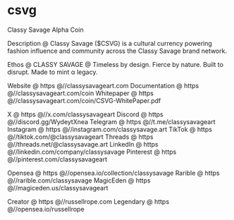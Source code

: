 # csvg
Classy Savage Alpha Coin

Description @ Classy Savage ($CSVG) is a cultural currency powering fashion influence and community across the Classy Savage brand network.

Ethos @ CLASSY SAVAGE @ Timeless by design. Fierce by nature. Built to disrupt. Made to mint α legacy.

Website @ https @//classysavageart.com
Documentation @ https @//classysavageart.com/coin
Whitepaper @ https @//classysavageart.com/coin/CSVG-WhitePaper.pdf

X @ https @//x.com/classysavageart
Discord @ https @//discord.gg/WydeytXnea
Telegram @ https @//t.me/classysavageart
Instagram @ https @//instagram.com/classysavage.art
TikTok @ https @//tiktok.com/@classysavageart
Threads @ https @//threads.net/@classysavage.art
LinkedIn @ https @//linkedin.com/company/classysavage
Pinterest @ https @//pinterest.com/classysavageart

Opensea @ https @//opensea.io/collection/classysavage
Rarible @ https @//rarible.com/classysavage
MagicEden @ https @//magiceden.us/classysavageart

Creator @ https @//russellrope.com
Legendary @ https @//opensea.io/russellrope
